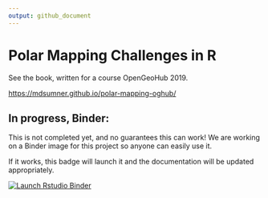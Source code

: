 ```yaml
---
output: github_document
---
```


<!-- README.md is generated from README.Rmd. Please edit that file -->



# Polar Mapping Challenges in R



See the book, written for a course OpenGeoHub 2019. 

https://mdsumner.github.io/polar-mapping-oghub/


## In progress, Binder: 

This is not completed yet, and no guarantees this can work!  We are working on a Binder image for this project so anyone can easily use it. 

If it works, this badge will launch it and the documentation will be updated appropriately. 

  <!-- badges: start -->
  [![Launch Rstudio Binder](http://mybinder.org/badge_logo.svg)](https://mybinder.org/v2/gh/mdsumner/polar-mapping-oghub/master?urlpath=rstudio)
  <!-- badges: end -->

